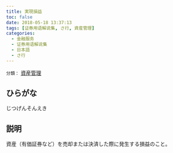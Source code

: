 ```yaml
---
title: 実現損益
toc: false
date: 2018-05-18 13:37:13
tags: [证券用语解说集, さ行, 資産管理]
categories:
  - 金融服务
  - 证券用语解说集
  - 日本語
  - さ行
---
```


`分類：` [資産管理](/tags/資産管理/)

## ひらがな

じつげんそんえき

## 説明

資産（有価証券など）を売却または決済した際に発生する損益のこと。
